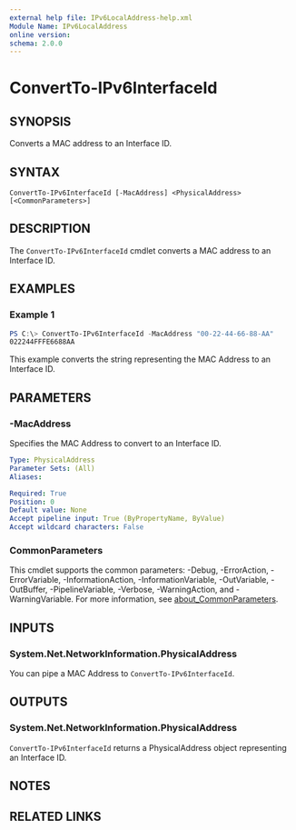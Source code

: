 ```yaml
---
external help file: IPv6LocalAddress-help.xml
Module Name: IPv6LocalAddress
online version:
schema: 2.0.0
---
```


# ConvertTo-IPv6InterfaceId

## SYNOPSIS
Converts a MAC address to an Interface ID.

## SYNTAX

```
ConvertTo-IPv6InterfaceId [-MacAddress] <PhysicalAddress> [<CommonParameters>]
```

## DESCRIPTION
The `ConvertTo-IPv6InterfaceId` cmdlet converts a MAC address to an Interface ID.

## EXAMPLES

### Example 1
```powershell
PS C:\> ConvertTo-IPv6InterfaceId -MacAddress "00-22-44-66-88-AA"
022244FFFE6688AA
```

This example converts the string representing the MAC Address to an Interface ID.

## PARAMETERS

### -MacAddress
Specifies the MAC Address to convert to an Interface ID.

```yaml
Type: PhysicalAddress
Parameter Sets: (All)
Aliases:

Required: True
Position: 0
Default value: None
Accept pipeline input: True (ByPropertyName, ByValue)
Accept wildcard characters: False
```

### CommonParameters
This cmdlet supports the common parameters: -Debug, -ErrorAction, -ErrorVariable, -InformationAction, -InformationVariable, -OutVariable, -OutBuffer, -PipelineVariable, -Verbose, -WarningAction, and -WarningVariable. For more information, see [about_CommonParameters](http://go.microsoft.com/fwlink/?LinkID=113216).

## INPUTS

### System.Net.NetworkInformation.PhysicalAddress

You can pipe a MAC Address to `ConvertTo-IPv6InterfaceId`.

## OUTPUTS

### System.Net.NetworkInformation.PhysicalAddress

`ConvertTo-IPv6InterfaceId` returns a PhysicalAddress object representing an Interface ID.

## NOTES

## RELATED LINKS
